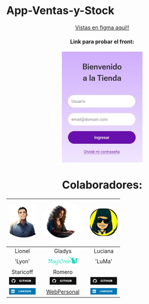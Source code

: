 # App-Ventas-y-Stock

<div align="center">

<a href="https://www.figma.com/design/FdrW08BbNYJC1YH8usejwI/Ventas-y--Stock?node-id=0-1&t=0BB7LsRzYQRHmIue-1">Vistas en figma aqui!!</a>

<h4>Link para probar el front:</h4>
<a href="https://www.figma.com/proto/FdrW08BbNYJC1YH8usejwI/Ventas-y--Stock?page-id=0%3A1&node-id=4050-850&viewport=-446%2C-6611%2C0.5&t=YVab0eYW6JHE1v7v-1&scaling=scale-down&starting-point-node-id=4050%3A850&show-proto-sidebar=1"><img src="./img/app_front.jpeg"></a>

# Colaboradores:

<img src="img/FotoLio.png" width="70px"> | <img src="img/gladys.png"  width="115px" style="border-radius: 50%"> | <img src="img/Luma.jpg" width="72px" style="border-radius: 40%" > |
| :------------: | :------------: | :------------: |
| Lionel | Gladys | Luciana |
| 'Lyon' | <img src= "img/MiLogo-verde-svg.svg" width="80px"> | 'LuMa' |
| Staricoff | Romero ||
<a href="https://github.com/lionelStaricoff"> <img src="img/github.svg"  width="70px"></a> | <a href="https://github.com/gladys007"><img src="img/github.svg"  width="70px"></a> | <a href="https://github.com/luma2001"><img src="img/github.svg"  width="70px"></a> ||
<a href="https://www.linkedin.com/in/lionel-staricoff/" rel="nofollow"><img src="img/linkedin.svg" width="70px"></a> | <a href="https://magicode-webpersonal.netlify.app">WebPersonal</a> | <a href="https://www.linkedin.com/in/???/" rel="nofollow"><img src="img/linkedin.svg" width="70px"></a> 

</div>